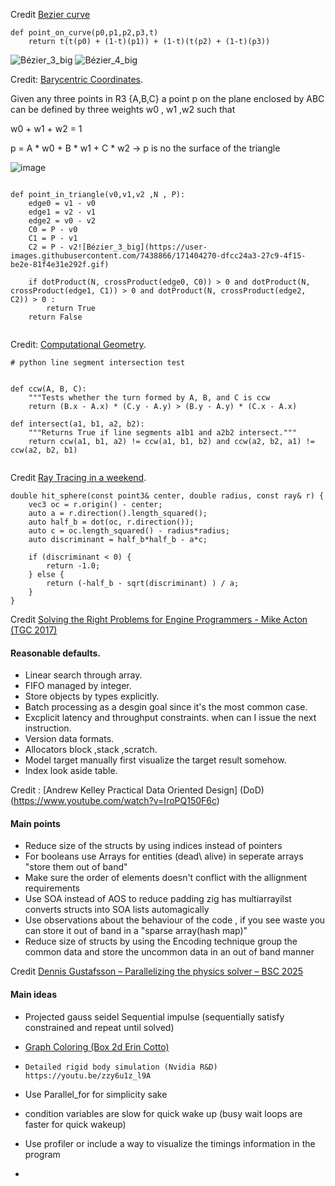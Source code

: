 Credit [Bezier curve](https://en.wikipedia.org/wiki/B%C3%A9zier_curve)
```
def point_on_curve(p0,p1,p2,p3,t)
    return t(t(p0) + (1-t)(p1)) + (1-t)(t(p2) + (1-t)(p3))

```
![Bézier_3_big](https://user-images.githubusercontent.com/7438866/171404406-e1621cf1-89f8-4d27-9f8f-f9c6b91d132f.gif)
![Bézier_4_big](https://user-images.githubusercontent.com/7438866/171403914-468bfc7c-ac86-46bc-b5f5-47b3b9dd9b87.gif)


Credit: [Barycentric Coordinates](https://www.cut-the-knot.org/triangle/barycenter.shtml).

Given any three points in R3 {A,B,C} a point p on the plane enclosed by ABC can be defined by three weights w0 , w1 ,w2 
such that

w0 + w1 + w2 = 1 

p = A * w0 + B * w1 + C * w2 -> p is no the surface of the triangle 

![image](https://user-images.githubusercontent.com/7438866/170110522-b46b5606-1071-4a86-ae53-2293fa0b42bf.png)
```

def point_in_triangle(v0,v1,v2 ,N , P):
    edge0 = v1 - v0 
    edge1 = v2 - v1 
    edge2 = v0 - v2
    C0 = P - v0 
    C1 = P - v1 
    C2 = P - v2![Bézier_3_big](https://user-images.githubusercontent.com/7438866/171404270-dfcc24a3-27c9-4f15-be2e-81f4e31e292f.gif)

    if dotProduct(N, crossProduct(edge0, C0)) > 0 and dotProduct(N, crossProduct(edge1, C1)) > 0 and dotProduct(N, crossProduct(edge2, C2)) > 0 :    
        return True
    return False
    
```


Credit: [Computational Geometry](https://www.toptal.com/python/computational-geometry-in-python-from-theory-to-implementation).
```
# python line segment intersection test


def ccw(A, B, C):
    """Tests whether the turn formed by A, B, and C is ccw 
    return (B.x - A.x) * (C.y - A.y) > (B.y - A.y) * (C.x - A.x)
    
def intersect(a1, b1, a2, b2):
    """Returns True if line segments a1b1 and a2b2 intersect."""
    return ccw(a1, b1, a2) != ccw(a1, b1, b2) and ccw(a2, b2, a1) != ccw(a2, b2, b1)
    
```

Credit [Ray Tracing in a weekend](https://raytracing.github.io/books/RayTracingInOneWeekend.html#rays,asimplecamera,andbackground).

```
double hit_sphere(const point3& center, double radius, const ray& r) {
    vec3 oc = r.origin() - center;
    auto a = r.direction().length_squared();
    auto half_b = dot(oc, r.direction());
    auto c = oc.length_squared() - radius*radius;
    auto discriminant = half_b*half_b - a*c;

    if (discriminant < 0) {
        return -1.0;
    } else {
        return (-half_b - sqrt(discriminant) ) / a;
    }
}
```

Credit [Solving the Right Problems for Engine Programmers - Mike Acton‌ (TGC 2017)](https://www.youtube.com/watch?v=4B00hV3wmMY&t=87s)
#### Reasonable defaults.
- Linear search through array.
- FIFO managed by integer.
- Store objects by types explicitly.
- Batch processing as a desgin goal since it's the most common case.
- Excplicit latency and throughput constraints. when can I issue the next instruction.
- Version data formats.
- Allocators block ,stack ,scratch.
- Model target manually first visualize the target result somehow.
- Index look aside table.

Credit : [Andrew Kelley Practical Data Oriented Design] (DoD)(https://www.youtube.com/watch?v=IroPQ150F6c)

#### Main points 
- Reduce size of the structs by using indices instead of pointers
- For booleans use Arrays for entities (dead\ alive) in seperate arrays "store them out of band"
- Make sure the order of elements doesn't conflict with the allignment requirements
- Use SOA instead of AOS to reduce padding zig has multiarrayilst converts structs into SOA lists automagically
- Use observations about the behaviour of the code , if you see waste you can store it out of band in a "sparse array(hash map)"
- Reduce size of structs by using the Encoding technique group the common data and store the uncommon data in an out of band manner


Credit [Dennis Gustafsson – Parallelizing the physics solver – BSC 2025](https://www.youtube.com/watch?v=Kvsvd67XUKw&ab_channel=BetterSoftwareConference)
#### Main ideas 
- Projected gauss seidel Sequential impulse (sequentially satisfy constrained and repeat until solved)
- [Graph Coloring (Box 2d Erin Cotto)](https://box2d.org/posts/2024/08/simd-matters/)
-     Detailed rigid body simulation (Nvidia R&D) https://youtu.be/zzy6u1z_l9A
- Use Parallel_for for simplicity sake
- condition variables are slow for quick wake up (busy wait loops are faster for quick wakeup)
- Use profiler or include a way to visualize the timings information in the program

- 
